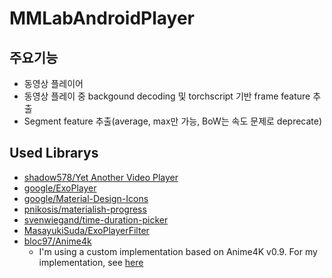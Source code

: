 # MMLabAndroidPlayer
## 주요기능
 * 동영상 플레이어
 * 동영상 플레이 중 backgound decoding 및 torchscript 기반 frame feature 추출
 * Segment feature 추출(average, max만 가능, BoW는 속도 문제로 deprecate) 

## Used Librarys

* [shadow578/Yet Another Video Player](https://github.com/shadow578/YetAnotherVideoPlayer)
* [google/ExoPlayer](https://github.com/google/ExoPlayer)
* [google/Material-Design-Icons](https://github.com/google/material-design-icons)
* [pnikosis/materialish-progress](https://github.com/pnikosis/materialish-progress)
* [svenwiegand/time-duration-picker](https://github.com/svenwiegand/time-duration-picker)
* [MasayukiSuda/ExoPlayerFilter](https://github.com/MasayukiSuda/ExoPlayerFilter)
* [bloc97/Anime4k](https://github.com/bloc97/Anime4K/)
	* I'm using a custom implementation based on Anime4K v0.9. For my implementation, see [here](https://github.com/shadow578/Anime4kSharp)
